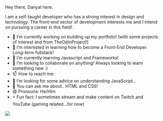 Hey there, Danyal here.

I am a self-taught developer who has a strong interest in design and technology. The front-end sector of development interests me and I intend on pursuing a career in this field!
.
- 🔭 I’m currently working on building up my portfolio! (with some projects of interest and from TheOdinProject!)
- 👀 I’m interested in learning how to become a Front-End Developer. Long-term fullstack!
- 🌱 I’m currently learning Javascript and Frameworks!
- 💞️ I’m looking to collaborate on anything! Always looking to learn something new :)
- 📫 How to reach me: 
- 🤔 I’m looking for some advice on understanding JavaScript...
- 💬 You can ask me about.. HTML and CSS!
- 😄 Pronouns: He/Him
- ⚡ Fun fact: I sometimes stream and make content on Twitch and YouTube (gaming related...for now)


<img src="https://github-readme-stats.vercel.app/api?username=imRanDan&&show_icons=true&title_color=ffffff&icon_color=eae8e8&text_color=d32124&bg_color=151515">
